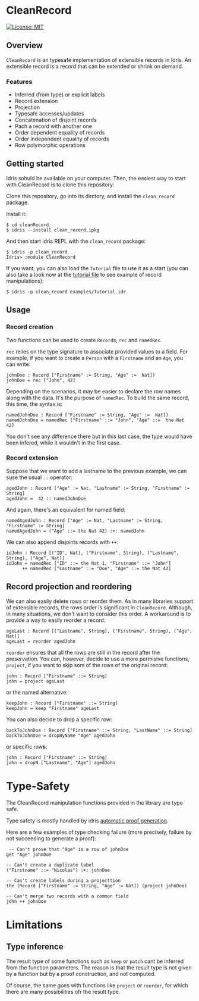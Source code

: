 # CleanRecord

[![License: MIT](https://img.shields.io/badge/License-MIT-blue.svg)](https://opensource.org/licenses/MIT)

## Overview

`CleanRecord` is an typesafe implementation of extensible records in Idris.
An extensible record is a record that can be extended or shrink on demand.

### Features

- Inferred (from type) or explicit labels
- Record extension
- Projection
- Typesafe accesses/updates
- Concatenation of disjoint records
- Pach a record with another one
- Order dependent equality of records
- Order independent equality of records
- Row polymorphic operations

## Getting started

Idris sohuld be available on your computer.
Then, the easiest way to start with CleanRecord is to clone this repository:

Clone this repository, go into its dirctory, and install the `clean_record`
package.

Install it:

```
$ cd cleanRecord
$ idris --install clean_record.ipkg
```

And then start idris REPL with the `clean_record` package:

```
$ idris -p clean_record
Idris> :module CleanRecord
```

If you want, you can also load the `Tutorial` file to use it as a start
(you can also take a look now at the [tutorial file] to see example of
record manipulations):

```
$ idris -p clean_record examples/Tutorial.idr
```

## Usage

### Record creation

Two functions can be used to create `Record`s, `rec` and `namedRec`.

`rec` relies on the type signature to associate provided values to a field.
For example, if you want to create a `Person` with a `Firstname` and an
`Age`, you can write:

```
johnDoe : Record ["Firstname" := String, "Age" :=  Nat])
johnDoe = rec ["John", 42]
```

Depending on the scenarios, it may be easier to declare the row names
along with the data.
It's the purpose of `namedRec`. To build the same record, this time, the syntax is:

```
namedJohnDoe : Record ["Firstname" := String, "Age" :=  Nat])
namedJohnDoe = namedRec ["Firstname" ::= "John", "Age" ::=  the Nat 42]
```

You don't see any difference there but in this last case,
the type would have been infered, while it wouldn't in the first case.

### Record extension

Suppose that we want to add a lastname to the previous example,
we can suse the usual `::` operator:

```
agedJohn : Record ["Age" := Nat, "Lastname" := String, "Firstname" := String]
agedJohn =  42 :: namedJohnDoe
```

And again, there's an equivalent for named field:

```
namedAgedJohn : Record ["Age" := Nat, "Lastname" := String, "Firstname" := String]
namedAgedJohn = ("Age" ::= the Nat 42) :+: namedJohn
```

We can also append disjoints records with `++`:

```
idJohn : Record [("ID", Nat), ("Firstname", String), ("Lastname", String), ("Age", Nat)]
idJohn = namedRec ["ID" ::= the Nat 1, "Firstname" ::= "John"]
      ++ namedRec ["Lastname" ::= "Doe", "Age" ::= the Nat 42]
```

## Record projection and reordering

We can also easily delete rows or reorder them.
As in many libraries support of extensible records,
the rows order is significant in `CleanRecord`.
Although, in many situations, we don't want to consider
this order.
A workaround is to provide a way to easily reorder a record:

```
ageLast : Record [("Lastname", String), ("Firstname", String), ("Age", Nat)]
ageLast = reorder agedJohn
```

`reorder` ensures that all the rows are still in the record after the
preservation.
You can, however, decide to use a more permisive functions, `project`,
if you want to skip som of the rows of the original record:

```
john : Record ["Firstname" ::= String]
john = project ageLast
```

or the named alternative:

```
keepJohn : Record ["Firstname" ::= String]
keepJohn = keep "Firstname" ageLast
```

You can also decide to drop a specific row:

```
backToJohnDoe : Record ["Firstname" ::= String, "LastName" ::= String]
backToJohnDoe = dropByName "Age" agedJohn
```

or specific row**s**:

```
john : Record ["Firstname" ::= String]
john = dropN ["Lastname", "Age"] agedJohn
```

# Type-Safety

The CleanRecord manipulation functions provided in the library are type safe.

Type safety is mostly handled by idris [automatic proof generation].

Here are a few examples of type checking failure
(more precisely, failure by not succeeding to generate a proof):

```
 -- Can't prove that "Age" is a row of johnDoe
get "Age" johnDoe

-- Can't create a duplicate label
("Firstname" ::= "Nicolas") :+: johnDoe

-- Can't create labels during a projecttion
the (Record ["Firstname" := String, "Age" := Nat]) (project johnDoe)

-- Can't merge two records with a common field
john ++ johnDoe
```

# Limitations

## Type inference

The result type of some functions such as `keep` or `patch` cant be inferred
from the function parameters.
The reason is that the result type is not given by a function but by a proof
construction, and not computed.

Of course, the same goes with functions like `project` or `reorder`, for which
there are many possibilities ofr the result type.


[tutorial file]: blob/master/examples/Tutorial.idr
[automatic proof generation]: http://docs.idris-lang.org/en/latest/tutorial/miscellany.html#auto-implicit-arguments
